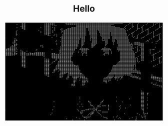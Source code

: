 <h1 align="center">
 <p>Hello</p>
</h1>
<img src="https://raw.githubusercontent.com/zaftzaft/terminal-anime/master/demo.gif">

